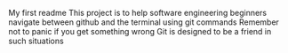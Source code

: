 My first readme
This project is to help software engineering beginners navigate between github and the terminal using git commands
Remember not to panic if you get something wrong
Git is designed to be a friend in such situations
